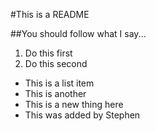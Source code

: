 #This is a README

##You should follow what I say...

1. Do this first
1. Do this second

- This is a list item
- This is another
- This is a new thing here
- This was added by Stephen
